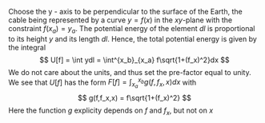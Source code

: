 Choose the y - axis to be perpendicular to the surface of the Earth, the cable being represented by a curve $y = f(x)$ in the $xy$-plane with the constraint $f(x_a) = y_a$. The potential energy of the element $dl$ is proportional to its height $y$ and its length $dl$. Hence, the total potential energy is given by the integral
$$
U[f] = \int ydl = \int^{x_b}_{x_a} f\sqrt{1+(f_x)^2}dx
$$
We do not care about the units, and thus set the pre-factor equal to unity. We see that $U[f]$ has the form $F[f] = \int^{x_b}_{x_a} g(f,f_x,x)dx$ with
$$
g(f,f_x,x) = f\sqrt{1+(f_x)^2}
$$
Here the function $g$ explicity depends on $f$ and $f_x$, but not on $x$